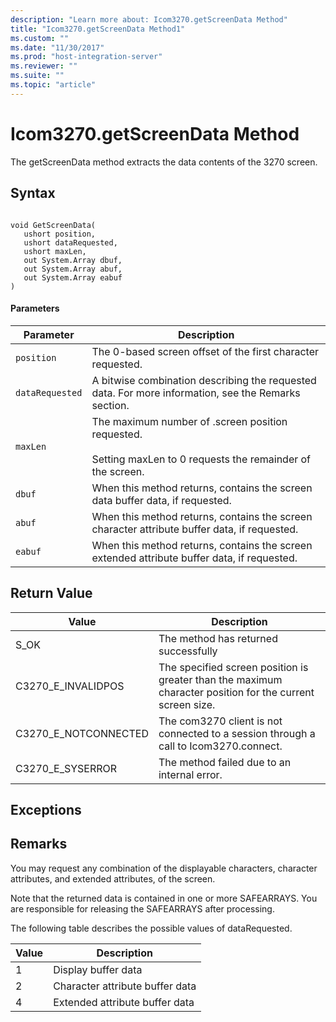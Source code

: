 ```yaml
---
description: "Learn more about: Icom3270.getScreenData Method"
title: "Icom3270.getScreenData Method1"
ms.custom: ""
ms.date: "11/30/2017"
ms.prod: "host-integration-server"
ms.reviewer: ""
ms.suite: ""
ms.topic: "article"
---
```

# Icom3270.getScreenData Method
The getScreenData method extracts the data contents of the 3270 screen.  
  
## Syntax  
  
```  
  
void GetScreenData(  
   ushort position,  
   ushort dataRequested,  
   ushort maxLen,  
   out System.Array dbuf,  
   out System.Array abuf,  
   out System.Array eabuf  
)  
```  
  
#### Parameters  
  
|Parameter|Description|  
|---------------|-----------------|  
|`position`|The 0-based screen offset of the first character requested.|  
|`dataRequested`|A bitwise combination describing the requested data. For more information, see the Remarks section.|  
|`maxLen`|The maximum number of .screen position requested.<br /><br /> Setting maxLen to 0 requests the remainder of the screen.|  
|`dbuf`|When this method returns, contains the screen data buffer data, if requested.|  
|`abuf`|When this method returns, contains the screen character attribute buffer data, if requested.|  
|`eabuf`|When this method returns, contains the screen extended attribute buffer data, if requested.|  
  
## Return Value  
  
|Value|Description|  
|-----------|-----------------|  
|S_OK|The method has returned successfully|  
|C3270_E_INVALIDPOS|The specified screen position is greater than the maximum character position for the current screen size.|  
|C3270_E_NOTCONNECTED|The com3270 client is not connected to a session through a call to Icom3270.connect.|  
|C3270_E_SYSERROR|The method failed due to an internal error.|  
  
## Exceptions  
  
## Remarks  
 You may request any combination of the displayable characters, character attributes, and extended attributes, of the screen.  
  
 Note that the returned data is contained in one or more SAFEARRAYS. You are responsible for releasing the SAFEARRAYS after processing.  
  
 The following table describes the possible values of dataRequested.  
  
|Value|Description|  
|-----------|-----------------|  
|1|Display buffer data|  
|2|Character attribute buffer data|  
|4|Extended attribute buffer data|

